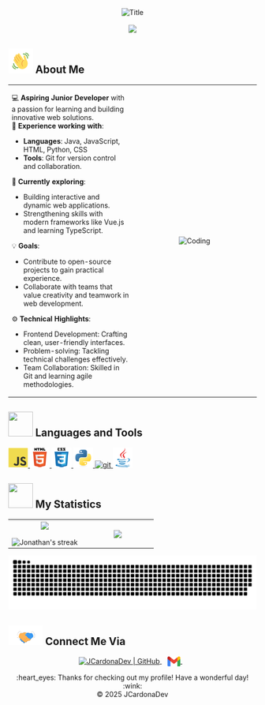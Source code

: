 <div align="center">
  <img src="https://readme-typing-svg.herokuapp.com?font=Architects+Daughter&color=%2338C2FF&size=50&center=true&vCenter=true&height=60&width=600&lines=Heyyy!+I'm+ashu+guo;TN+is+me!!!;Welcome+to+my+profile!" alt="Title"></img>
</div>

<br>

<div align="center">
    <img src="https://media1.giphy.com/media/v1.Y2lkPTc5MGI3NjExcnpmNTl4NjZsc25oNnJuNnp0aWZzMWc2anQ3dnNmMjJtNDU3MzdleSZlcD12MV9pbnRlcm5hbF9naWZfYnlfaWQmY3Q9Zw/l0K45MbD31PmrlbOM/giphy.gif" style="width: 800px; height: auto;" />
</div>


## <img src="https://raw.githubusercontent.com/ashu-guo/ashu-guo/main/assets/wave.gif" width="50px" height="50px"></img> About Me

<table align="center">
<tr border="none">
<td width="50%" align="left">

💻 **Aspiring Junior Developer** with a passion for learning and building innovative web solutions.  
🔭 **Experience working with**:  
- **Languages**: Java, JavaScript, HTML, Python, CSS  
- **Tools**: Git for version control and collaboration.  

🌱 **Currently exploring**:  
- Building interactive and dynamic web applications.  
- Strengthening skills with modern frameworks like Vue.js and learning TypeScript.  

💡 **Goals**:  
- Contribute to open-source projects to gain practical experience.  
- Collaborate with teams that value creativity and teamwork in web development.  

⚙️ **Technical Highlights**:  
- Frontend Development: Crafting clean, user-friendly interfaces.  
- Problem-solving: Tackling technical challenges effectively.  
- Team Collaboration: Skilled in Git and learning agile methodologies.  

</td>
<td width="50%" align="center">
  <img align="center" alt="Coding" width="450" src="https://repository-images.githubusercontent.com/588181932/e36ec678-7984-4cdd-8e4c-a3932772ff8e">
</td>
</tr>
</table>

## <img src="https://media.giphy.com/media/M4NykXxUE0HAcK7UJ6/giphy.gif" width="50px" height="50px"></img> Languages and Tools

<p align="left">
<a href="https://developer.mozilla.org/en-US/docs/Web/JavaScript" target="_blank" rel="noreferrer">
    <img
        src="https://raw.githubusercontent.com/devicons/devicon/master/icons/javascript/javascript-original.svg"
        alt="javascript"
        width="40"
        height="40"
    />
</a>
<a href="https://www.w3.org/html/" target="_blank" rel="noreferrer">
    <img
        src="https://raw.githubusercontent.com/devicons/devicon/master/icons/html5/html5-original-wordmark.svg"
        alt="html5"
        width="40"
        height="40"
    />
</a>
<a href="https://www.w3schools.com/css/" target="_blank" rel="noreferrer">
    <img
        src="https://raw.githubusercontent.com/devicons/devicon/master/icons/css3/css3-original-wordmark.svg"
        alt="css3"
        width="40"
        height="40"
    />
</a>
<a href="https://www.python.org" target="_blank" rel="noreferrer">
    <img
        src="https://raw.githubusercontent.com/devicons/devicon/master/icons/python/python-original.svg"
        alt="python"
        width="40"
        height="40"
    />
</a>
<a href="https://git-scm.com/" target="_blank" rel="noreferrer">
    <img
        src="https://www.vectorlogo.zone/logos/git-scm/git-scm-icon.svg"
        alt="git"
        width="40"
        height="40"
    />
</a>
<a href="https://www.java.com" target="_blank" rel="noreferrer">
    <img
        src="https://raw.githubusercontent.com/devicons/devicon/master/icons/java/java-original.svg"
        alt="java"
        width="40"
        height="40"
    />
</a>

</p>

## <img src="https://media2.giphy.com/media/QssGEmpkyEOhBCb7e1/giphy.gif?cid=ecf05e47a0n3gi1bfqntqmob8g9aid1oyj2wr3ds3mg700bl&rid=giphy.gif" width="50px" height="50px"> My Statistics

<table align="center">
<tr border="none">
<td width="50%" align="center">

  <img align="center" src="https://github-readme-stats.vercel.app/api?username=JCardonaDev&theme=chartreuse-dark&show_icons=true&count_private=true" />
  <br></br>
  <img title="🔥 Get streak stats for your profile at git.io/streak-stats" alt="Jonathan's streak" src="https://github-readme-streak-stats.herokuapp.com/?user=JCardonaDev&theme=chartreuse-dark&hide_border=false" /> 
</td>
<td width="50%" align="center">

  <img align="center" src="https://github-readme-stats.anuraghazra1.vercel.app/api/top-langs/?username=JCardonaDev&theme=chartreuse-dark&hide_border=false&no-bg=true&no-frame=true&langs_count=10"/>

</td>
</tr>
</table>

<p >
    <picture align="center">
      <source media="(prefers-color-scheme: dark)" srcset="https://raw.githubusercontent.com/ashu-guo/ashu-guo/master/assets/github-contribution-grid-snake.svg">
      <source media="(prefers-color-scheme: light)" srcset="https://raw.githubusercontent.com/ashu-guo/ashu-guo/master/assets/github-contribution-grid-snake.svg">
      <img alt="github contribution grid snake animation" src="https://raw.githubusercontent.com/ashu-guo/ashu-guo/master/assets/github-contribution-grid-snake.svg">
    </picture>
</p>

## <img src='https://raw.githubusercontent.com/ashu-guo/ashu-guo/main/assets/handshake.gif' width="70px" height="40px"> Connect Me Via


<p align="center">
  <a href="https://github.com/JCardonaDev" target="_blank">
    <img align="center" alt="JCardonaDev | GitHub" width="26px" src="https://upload.wikimedia.org/wikipedia/commons/thumb/a/ae/Github-desktop-logo-symbol.svg/1024px-Github-desktop-logo-symbol.svg.png" />
  </a> &nbsp;&nbsp;

  <a href="mailto:your-email@example.com">
    <img align="center" alt="JCardonaDev | Email" width="26px" src="https://raw.githubusercontent.com/ashu-guo/ashu-guo/master/assets/gmail.svg" />
  </a> &nbsp;&nbsp;
<p>


<div align="center">
  :heart_eyes: Thanks for checking out my profile! Have a wonderful day! :wink: <br/>
  &copy; 2025 JCardonaDev
</div>
